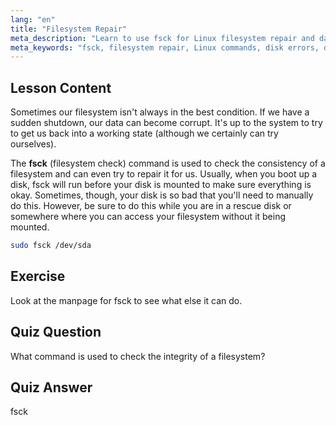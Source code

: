 ```yaml
---
lang: "en"
title: "Filesystem Repair"
meta_description: "Learn to use fsck for Linux filesystem repair and data recovery. Understand how to check and fix disk errors with this essential command. Start your Linux journey!"
meta_keywords: "fsck, filesystem repair, Linux commands, disk errors, data recovery, Linux tutorial, beginner guide"
---
```


## Lesson Content

Sometimes our filesystem isn't always in the best condition. If we have a sudden shutdown, our data can become corrupt. It's up to the system to try to get us back into a working state (although we certainly can try ourselves).

The **fsck** (filesystem check) command is used to check the consistency of a filesystem and can even try to repair it for us. Usually, when you boot up a disk, fsck will run before your disk is mounted to make sure everything is okay. Sometimes, though, your disk is so bad that you'll need to manually do this. However, be sure to do this while you are in a rescue disk or somewhere where you can access your filesystem without it being mounted.

```bash
sudo fsck /dev/sda
```

## Exercise

Look at the manpage for fsck to see what else it can do.

## Quiz Question

What command is used to check the integrity of a filesystem?

## Quiz Answer

fsck

